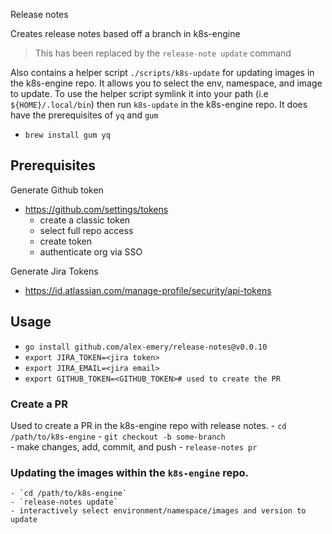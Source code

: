 Release notes

Creates release notes based off a branch in k8s-engine

> This has been replaced by the `release-note update` command

Also contains a helper script `./scripts/k8s-update` for updating images in the k8s-engine repo.
It allows you to select the env, namespace, and image to update.
To use the helper script symlink it into your path (i.e `${HOME}/.local/bin`)
then run `k8s-update` in the k8s-engine repo. 
It does have the prerequisites of `yq` and `gum`
- `brew install gum yq`


## Prerequisites
Generate Github token
- https://github.com/settings/tokens
    - create a classic token
    - select full repo access
    - create token
    - authenticate org via SSO

Generate Jira Tokens 
- https://id.atlassian.com/manage-profile/security/api-tokens

## Usage
- `go install github.com/alex-emery/release-notes@v0.0.10`
- `export JIRA_TOKEN=<jira token>`
- `export JIRA_EMAIL=<jira email>`
- `export GITHUB_TOKEN=<GITHUB_TOKEN># used to create the PR`

### Create a PR 
Used to create a PR in the k8s-engine repo with release notes.
    - `cd /path/to/k8s-engine`
    - `git checkout -b some-branch`  
    - make changes, add, commit, and push
    - `release-notes pr`
### Updating the images within the `k8s-engine` repo.
    - `cd /path/to/k8s-engine`
    - `release-notes update`
    - interactively select environment/namespace/images and version to update